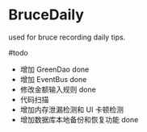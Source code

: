 # BruceDaily
used for bruce recording daily tips.

#todo
- 增加 GreenDao done
- 增加 EventBus done
- 修改金额输入规则 done
- 代码扫描
- 增加内存泄漏检测和 UI 卡顿检测
- 增加数据库本地备份和恢复功能 done